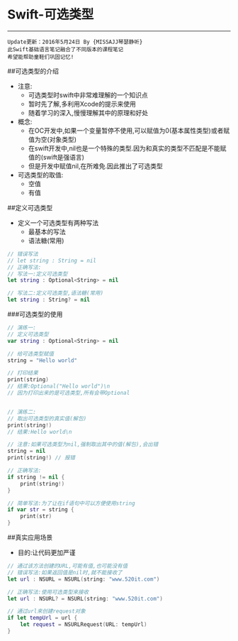 # Swift-可选类型
---
```objc
Update更新：2016年5月24日 By {MISSAJJ琴瑟静听}
此Swift基础语言笔记融合了不同版本的课程笔记
希望能帮助童鞋们巩固记忆!
```
##可选类型的介绍

- 注意:
  - 可选类型时swift中非常难理解的一个知识点
  - 暂时先了解,多利用Xcode的提示来使用
  - 随着学习的深入,慢慢理解其中的原理和好处
- 概念:
  - 在OC开发中,如果一个变量暂停不使用,可以赋值为0(基本属性类型)或者赋值为空(对象类型)
  - 在swift开发中,nil也是一个特殊的类型.因为和真实的类型不匹配是不能赋值的(swift是强语言)
  - 但是开发中赋值nil,在所难免.因此推出了可选类型
- 可选类型的取值:
  - 空值
  - 有值


##定义可选类型

- 定义一个可选类型有两种写法
  - 最基本的写法
  - 语法糖(常用)

```swift
// 错误写法
// let string : String = nil
// 正确写法:
// 写法一:定义可选类型
let string : Optional<String> = nil

// 写法二:定义可选类型,语法糖(常用)
let string : String? = nil

```
###可选类型的使用
```swift 
// 演练一:
// 定义可选类型
var string : Optional<String> = nil

// 给可选类型赋值
string = "Hello world"

// 打印结果
print(string)
// 结果:Optional("Hello world")\n
// 因为打印出来的是可选类型,所有会带Optional


// 演练二:
// 取出可选类型的真实值(解包)
print(string!)
// 结果:Hello world\n

// 注意:如果可选类型为nil,强制取出其中的值(解包),会出错
string = nil
print(string!) // 报错

// 正确写法:
if string != nil {
    print(string!)
}

// 简单写法:为了让在if语句中可以方便使用string
if var str = string {
    print(str)
}

```
##真实应用场景

- 目的:让代码更加严谨

```swift
// 通过该方法创建的URL,可能有值,也可能没有值
// 错误写法:如果返回值是nil时,就不能接收了
let url : NSURL = NSURL(string: "www.520it.com")

// 正确写法:使用可选类型来接收
let url : NSURL? = NSURL(string: "www.520it.com")

// 通过url来创建request对象
if let tempUrl = url {
    let request = NSURLRequest(URL: tempUrl)
}
```
